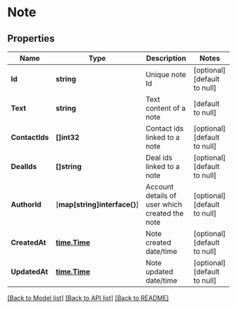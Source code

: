 # Note

## Properties
Name | Type | Description | Notes
------------ | ------------- | ------------- | -------------
**Id** | **string** | Unique note Id | [optional] [default to null]
**Text** | **string** | Text content of a note | [default to null]
**ContactIds** | **[]int32** | Contact ids linked to a note | [optional] [default to null]
**DealIds** | **[]string** | Deal ids linked to a note | [optional] [default to null]
**AuthorId** | [**map[string]interface{}**] | Account details of user which created the note | [optional] [default to null]
**CreatedAt** | [**time.Time**](time.Time.md) | Note created date/time | [optional] [default to null]
**UpdatedAt** | [**time.Time**](time.Time.md) | Note updated date/time | [optional] [default to null]

[[Back to Model list]](../README.md#documentation-for-models) [[Back to API list]](../README.md#documentation-for-api-endpoints) [[Back to README]](../README.md)


